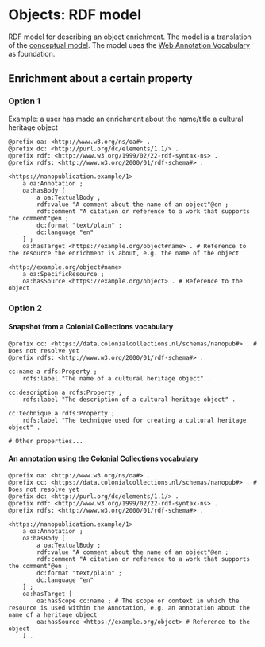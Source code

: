 # Objects: RDF model

RDF model for describing an object enrichment. The model is a translation of the [conceptual model](./conceptual.md). The model uses the [Web Annotation Vocabulary](https://www.w3.org/TR/annotation-vocab/) as foundation.

## Enrichment about a certain property

### Option 1

Example: a user has made an enrichment about the name/title a cultural heritage object

```turtle
@prefix oa: <http://www.w3.org/ns/oa#> .
@prefix dc: <http://purl.org/dc/elements/1.1/> .
@prefix rdf: <http://www.w3.org/1999/02/22-rdf-syntax-ns> .
@prefix rdfs: <http://www.w3.org/2000/01/rdf-schema#> .

<https://nanopublication.example/1>
    a oa:Annotation ;
    oa:hasBody [
        a oa:TextualBody ;
        rdf:value "A comment about the name of an object"@en ;
        rdf:comment "A citation or reference to a work that supports the comment"@en ;
        dc:format "text/plain" ;
        dc:language "en"
    ] ;
    oa:hasTarget <https://example.org/object#name> . # Reference to the resource the enrichment is about, e.g. the name of the object

<http://example.org/object#name>
    a oa:SpecificResource ;
    oa:hasSource <https://example.org/object> . # Reference to the object
```

### Option 2

#### Snapshot from a Colonial Collections vocabulary

```turtle
@prefix cc: <https://data.colonialcollections.nl/schemas/nanopub#> . # Does not resolve yet
@prefix rdfs: <http://www.w3.org/2000/01/rdf-schema#> .

cc:name a rdfs:Property ;
    rdfs:label "The name of a cultural heritage object" .

cc:description a rdfs:Property ;
    rdfs:label "The description of a cultural heritage object" .

cc:technique a rdfs:Property ;
    rdfs:label "The technique used for creating a cultural heritage object" .

# Other properties...
```

#### An annotation using the Colonial Collections vocabulary

```turtle
@prefix oa: <http://www.w3.org/ns/oa#> .
@prefix cc: <https://data.colonialcollections.nl/schemas/nanopub#> . # Does not resolve yet
@prefix dc: <http://purl.org/dc/elements/1.1/> .
@prefix rdf: <http://www.w3.org/1999/02/22-rdf-syntax-ns> .
@prefix rdfs: <http://www.w3.org/2000/01/rdf-schema#> .

<https://nanopublication.example/1>
    a oa:Annotation ;
    oa:hasBody [
        a oa:TextualBody ;
        rdf:value "A comment about the name of an object"@en ;
        rdf:comment "A citation or reference to a work that supports the comment"@en ;
        dc:format "text/plain" ;
        dc:language "en"
    ] ;
    oa:hasTarget [
        oa:hasScope cc:name ; # The scope or context in which the resource is used within the Annotation, e.g. an annotation about the name of a heritage object
        oa:hasSource <https://example.org/object> # Reference to the object
    ] .
```
